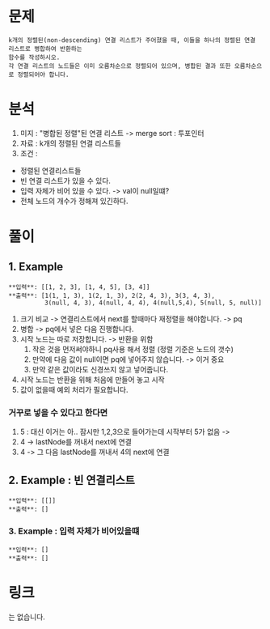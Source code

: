 # 문제 
~~~text
k개의 정렬된(non-descending) 연결 리스트가 주어졌을 때, 이들을 하나의 정렬된 연결 리스트로 병합하여 반환하는
함수를 작성하시오.
각 연결 리스트의 노드들은 이미 오름차순으로 정렬되어 있으며, 병합된 결과 또한 오름차순으로 정렬되어야 합니다.
~~~

# 분석 
1. 미지 : "병합된 정렬"된 연결 리스트 -> merge sort : 투포인터
2. 자료 : k개의 정렬된 연결 리스트들
3. 조건 : 
- 정렬된 연결리스트들
- 빈 연결 리스트가 있을 수 있다.
- 입력 자체가 비어 있을 수 있다. -> val이 null일떄?
- 전체 노드의 개수가 정해져 있긴하다.

# 풀이

## 1. Example
~~~text
**입력**: [[1, 2, 3], [1, 4, 5], [3, 4]]
**출력**: [1(1, 1, 3), 1(2, 1, 3), 2(2, 4, 3), 3(3, 4, 3), 
          3(null, 4, 3), 4(null, 4, 4), 4(null,5,4), 5(null, 5, null)]
~~~

1. 크기 비교 -> 연결리스트에서 next를 할때마다 재정렬을 해야합니다. -> pq
2. 병합 -> pq에서 넣은 다음 진행합니다.
3. 시작 노드는 따로 저장합니다. -> 반환을 위함
   1. 작은 것을 먼저써야하니 pq사용 해서 정렬 (정렬 기준은 노드의 갯수)
   2. 만약에 다음 값이 null이면 pq에 넣어주지 않습니다. -> 이거 중요
   3. 만약 같은 값이라도 신경쓰지 않고 넣어줍니다.
4. 시작 노드는 반환을 위해 처음에 만들어 놓고 시작
5. 값이 없을때 예외 처리가 필요합니다. 

### 거꾸로 넣을 수 있다고 한다면 
1. 5  : 대신 이거는 아.. 잠시만 1,2,3으로 들어가는데 시작부터 5가 없음 -> 
2. 4 -> lastNode를 꺼내서 next에 연결 
3. 4 -> 그 다음 lastNode를 꺼내서 4의 next에 연결 

## 2. Example : 빈 연결리스트
~~~text
**입력**: [[]]
**출력**: []
~~~

### 3. Example : 입력 자체가 비어있을떄 
~~~text
**입력**: []
**출력**: []
~~~


# 링크
는 없습니다.
